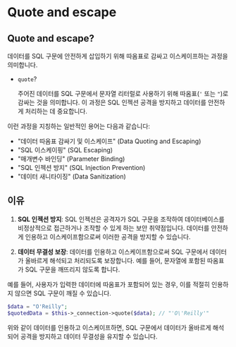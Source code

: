 # Quote and escape

## Quote and escape?

데이터를 SQL 구문에 안전하게 삽입하기 위해 따옴표로 감싸고 이스케이프하는 과정을 의미합니다.

- `quote`?

    주어진 데이터를 SQL 구문에서 문자열 리터럴로 사용하기 위해 따옴표(`'` 또는 `"`)로 감싸는 것을 의미합니다.
    이 과정은 SQL 인젝션 공격을 방지하고 데이터를 안전하게 처리하는 데 중요합니다.

이런 과정을 지칭하는 일반적인 용어는 다음과 같습니다:

- "데이터 따옴표 감싸기 및 이스케이프" (Data Quoting and Escaping)
- "SQL 이스케이핑" (SQL Escaping)
- "매개변수 바인딩" (Parameter Binding)
- "SQL 인젝션 방지" (SQL Injection Prevention)
- "데이터 새니타이징" (Data Sanitization)

## 이유

1. **SQL 인젝션 방지**: SQL 인젝션은 공격자가 SQL 구문을 조작하여 데이터베이스를 비정상적으로 접근하거나 조작할 수 있게 하는 보안 취약점입니다. 데이터를 안전하게 인용하고 이스케이프함으로써 이러한 공격을 방지할 수 있습니다.

2. **데이터 무결성 보장**: 데이터를 인용하고 이스케이프함으로써 SQL 구문에서 데이터가 올바르게 해석되고 처리되도록 보장합니다. 예를 들어, 문자열에 포함된 따옴표가 SQL 구문을 깨뜨리지 않도록 합니다.

예를 들어, 사용자가 입력한 데이터에 따옴표가 포함되어 있는 경우, 이를 적절히 인용하지 않으면 SQL 구문이 깨질 수 있습니다.

```php
$data = "O'Reilly";
$quotedData = $this->_connection->quote($data); // "'O\'Reilly'"
```

위와 같이 데이터를 인용하고 이스케이프하면, SQL 구문에서 데이터가 올바르게 해석되어 공격을 방지하고 데이터 무결성을 유지할 수 있습니다.
